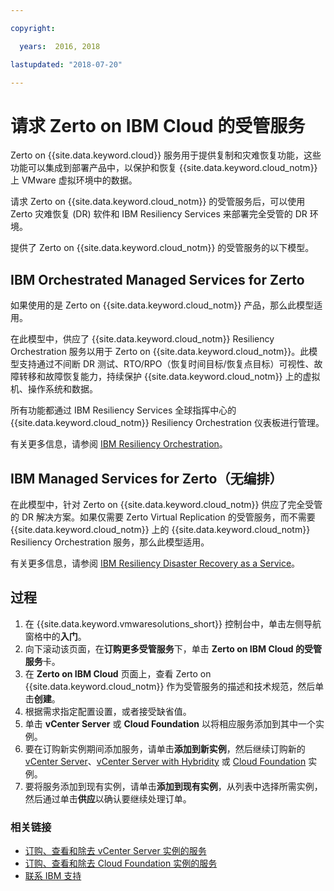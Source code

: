 ```yaml
---

copyright:

  years:  2016, 2018

lastupdated: "2018-07-20"

---
```


# 请求 Zerto on IBM Cloud 的受管服务

Zerto on {{site.data.keyword.cloud}} 服务用于提供复制和灾难恢复功能，这些功能可以集成到部署产品中，以保护和恢复 {{site.data.keyword.cloud_notm}} 上 VMware 虚拟环境中的数据。

请求 Zerto on {{site.data.keyword.cloud_notm}} 的受管服务后，可以使用 Zerto 灾难恢复 (DR) 软件和 IBM Resiliency Services 来部署完全受管的 DR 环境。

提供了 Zerto on {{site.data.keyword.cloud_notm}} 的受管服务的以下模型。

## IBM Orchestrated Managed Services for Zerto

如果使用的是 Zerto on {{site.data.keyword.cloud_notm}} 产品，那么此模型适用。

在此模型中，供应了 {{site.data.keyword.cloud_notm}} Resiliency Orchestration 服务以用于 Zerto on {{site.data.keyword.cloud_notm}}。此模型支持通过不间断 DR 测试、RTO/RPO（恢复时间目标/恢复点目标）可视性、故障转移和故障恢复能力，持续保护 {{site.data.keyword.cloud_notm}} 上的虚拟机、操作系统和数据。

所有功能都通过 IBM Resiliency Services 全球指挥中心的 {{site.data.keyword.cloud_notm}} Resiliency Orchestration 仪表板进行管理。

有关更多信息，请参阅 [IBM Resiliency Orchestration](https://www.ibm.com/us-en/marketplace/disaster-recovery-orchestration)。

## IBM Managed Services for Zerto（无编排）

在此模型中，针对 Zerto on {{site.data.keyword.cloud_notm}} 供应了完全受管的 DR 解决方案。如果仅需要 Zerto Virtual Replication 的受管服务，而不需要 {{site.data.keyword.cloud_notm}} 上的 {{site.data.keyword.cloud_notm}} Resiliency Orchestration 服务，那么此模型适用。

有关更多信息，请参阅 [IBM Resiliency Disaster Recovery as a Service](https://www.ibm.com/us-en/marketplace/disaster-recovery-as-a-service#product-header-top)。

## 过程

1. 在 {{site.data.keyword.vmwaresolutions_short}} 控制台中，单击左侧导航窗格中的**入门**。
2. 向下滚动该页面，在**订购更多受管服务**下，单击 **Zerto on IBM Cloud 的受管服务**卡。
3. 在 **Zerto on IBM Cloud** 页面上，查看 Zerto on {{site.data.keyword.cloud_notm}} 作为受管服务的描述和技术规范，然后单击**创建**。
4. 根据需求指定配置设置，或者接受缺省值。
5. 单击 **vCenter Server** 或 **Cloud Foundation** 以将相应服务添加到其中一个实例。
6. 要在订购新实例期间添加服务，请单击**添加到新实例**，然后继续订购新的 [vCenter Server](../vcenter/vc_orderinginstance.html)、[vCenter Server with Hybridity](../vcenter/vc_hybrid_orderinginstance.html) 或 [Cloud Foundation](../sddc/sd_orderinginstance.html) 实例。
7. 要将服务添加到现有实例，请单击**添加到现有实例**，从列表中选择所需实例，然后通过单击**供应**以确认要继续处理订单。

### 相关链接

* [订购、查看和除去 vCenter Server 实例的服务](../vcenter/vc_addingremovingservices.html)
* [订购、查看和除去 Cloud Foundation 实例的服务](../sddc/sd_addingremovingservices.html)
* [联系 IBM 支持](../vmonic/trbl_support.html)
